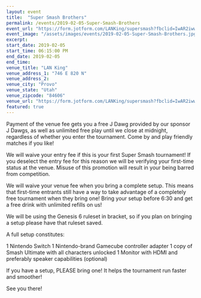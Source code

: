 ```yaml
---
layout: event
title:  "Super Smash Brothers"
permalink: /events/2019-02-05-Super-Smash-Brothers
event_url: "https://form.jotform.com/LANKing/supersmash?fbclid=IwAR2iwwe03xXjmuXlyz6_67klQjhGTj0q7WcZfAZ2DNRkezZpGTeB2t-YpJM"
event_image: "/assets/images/events/2019-02-05-Super-Smash-Brothers.jpg"
excerpt: 
start_date: 2019-02-05
start_time: 06:15:00 PM
end_date: 2019-02-05
end_time: 
venue_title: "LAN King"
venue_address_1: "746 E 820 N"
venue_address_2:
venue_city: "Provo"
venue_state: "Utah"
venue_zipcode: "84606"
venue_url: "https://form.jotform.com/LANKing/supersmash?fbclid=IwAR2iwwe03xXjmuXlyz6_67klQjhGTj0q7WcZfAZ2DNRkezZpGTeB2t-YpJM"
featured: true
---
```


Payment of the venue fee gets you a free J Dawg provided by our sponsor J Dawgs, as well as unlimited free play until we close at midnight, regardless of whether you enter the tournament. Come by and play friendly matches if you like!

We will waive your entry fee if this is your first Super Smash tournament! If you deselect the entry fee for this reason we will be verifying your first-time status at the venue. Misuse of this promotion will result in your being barred from competition.

We will waive your venue fee when you bring a complete setup. This means that first-time entrants still have a way to take advantage of a completely free tournament when they bring one! Bring your setup before 6:30 and get a free drink with unlimited refills on us!

We will be using the Genesis 6 ruleset in bracket, so if you plan on bringing a setup please have that ruleset saved.

A full setup constitutes:

1 Nintendo Switch
1 Nintendo-brand Gamecube controller adapter
1 copy of Smash Ultimate with all characters unlocked
1 Monitor with HDMI and preferably speaker capabilities (optional)

If you have a setup, PLEASE bring one! It helps the tournament run faster and smoother!

See you there!
